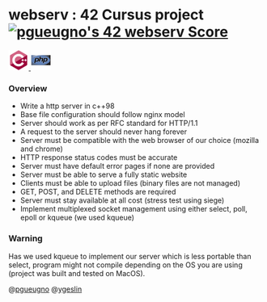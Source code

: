 # webserv : 42 Cursus project [![pgueugno's 42 webserv Score](https://badge42.vercel.app/api/v2/cl4cqx7ks006409jn1s8sg534/project/2429207)](https://github.com/JaeSeoKim/badge42)
<p align="left"> <a href="https://www.w3schools.com/cpp/" target="_blank" rel="noreferrer"> <img src="https://raw.githubusercontent.com/devicons/devicon/master/icons/cplusplus/cplusplus-original.svg" alt="cplusplus" width="40" height="40"/> </a> <a href="https://www.php.net" target="_blank" rel="noreferrer"> <img src="https://raw.githubusercontent.com/devicons/devicon/master/icons/php/php-original.svg" alt="php" width="40" height="40"/> </a> </p>

### Overview
- Write a http server in c++98
- Base file configuration should follow nginx model
- Server should work as per RFC standard for HTTP/1.1
- A request to the server should never hang forever
- Server must be compatible with the web browser of our choice (mozilla and chrome)
- HTTP response status codes must be accurate
- Server must have default error pages if none are provided
- Server must be able to serve a fully static website
- Clients must be able to upload files (binary files are not managed)
- GET, POST, and DELETE methods are required
- Server must stay available at all cost (stress test using siege)
- Implement multiplexed socket management using either select, poll, epoll or kqueue (we used kqueue)

### Warning
Has we used kqueue to implement our server which is less portable than select, program might not compile depending on the OS you are using (project was built and tested on MacOS).

@[pgueugno](pgueugno@student.42.fr) @[ygeslin](ygeslin@student.42.fr)
